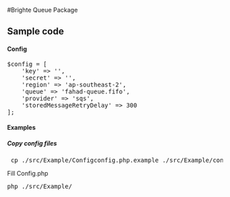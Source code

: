 #Brighte Queue Package
## Sample code
#### Config
<pre>
$config = [
    'key' => '',
    'secret' => '',
    'region' => 'ap-southeast-2',
    'queue' => 'fahad-queue.fifo',
    'provider' => 'sqs',
    'storedMessageRetryDelay' => 300
];
</pre>

#### Examples
##### Copy config files 
<pre> cp ./src/Example/Configconfig.php.example ./src/Example/config.php</pre>
Fill Config.php
<pre>
php ./src/Example/
</pre>